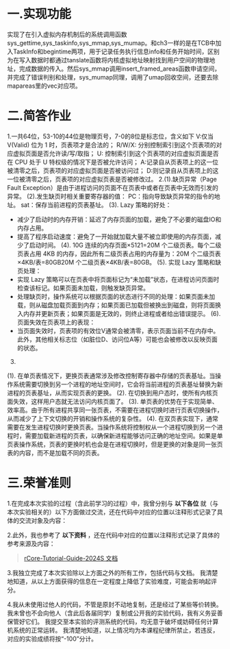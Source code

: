 # 一.实现功能

实现了在引入虚拟内存机制后的系统调用函数sys_gettime,sys_taskinfo,sys_mmap,sys_mumap。和ch3一样的是在TCB中加入TaskInfo和begintime两项，用于记录任务执行信息info和任务开始时间，区别为在写入数据时都通过tanslate函数将内核虚拟地址映射找到用户空间的物理地址，完成数据的传入。然后sys_mmap调用insert_framed_areas函数申请空间，并完成了错误判别和处理，sys_mumap同理，调用了umap回收空间，还要去除mapareas里的vec对应项。

# 二.简答作业

1.一共64位，53-10的44位是物理页号，7-0的8位是标志位，含义如下
V:仅当 V(Valid) 位为 1 时，页表项才是合法的；
R/W/X: 分别控制索引到这个页表项的对应虚拟页面是否允许读/写/取指；
U: 控制索引到这个页表项的对应虚拟页面是否在 CPU 处于 U 特权级的情况下是否被允许访问；
A:记录自从页表项上的这一位被清零之后，页表项的对应虚拟页面是否被访问过；
D:则记录自从页表项上的这一位被清零之后，页表项的对应虚拟页表是否被修改过。
2.(1).缺页异常（Page Fault Exception）是由于进程访问的页面不在页表中或者在页表中无效而引发的异常。
(2).发生缺页时相关重要寄存器的值：
  PC：指向导致缺页异常的指令的地址。
  sat：保存当前进程的页表基址。
(3). Lazy 策略的好处：
   - 减少了启动时的内存开销：延迟了内存页面的加载，避免了不必要的磁盘IO和内存占用。
   - 提高了程序启动速度：避免了一开始就加载大量不被立即使用的内存页面，减少了启动时间。
(4).  10G 连续的内存页面×5121​=20M 个二级页表。每个二级页表占用 4KB 的内存，因此所有二级页表占用的内存量为：20M 个二级页表×4KB/表=80GB20M 个二级页表×4KB/表=80GB。
(5). 实现 Lazy 策略和缺页处理：
   - 实现 Lazy 策略可以在页表中将页面标记为“未加载”状态，在进程访问页面时检查该标记。如果页面未加载，则触发缺页异常。
   - 处理缺页时，操作系统可以根据页面的状态进行不同的处理：如果页面未加载，则从磁盘加载页面到内存；如果页面已加载但被换出到磁盘，则将页面换入内存并更新页表；如果页面是无效的，则终止进程或者给出错误提示。
(6). 页面失效在页表项上的表现：
   - 当页面失效时，页表项的有效位V通常会被清零，表示页面当前不在内存中。此外，其他相关标志位（如脏位D、访问位A等）可能也会被修改以反映页面的状态。
3.
(1).  在单页表情况下，更换页表通常涉及修改控制寄存器中存储的页表基址。当操作系统需要切换到另一个进程的地址空间时，它会将当前进程的页表基址替换为新进程的页表基址，从而实现页表的更换。
(2). 在切换到用户态时，使所有内核页面失效，这样用户态就无法访问内核页面了。
(3).  单页表的优势在于实现简单、效率高。由于所有进程共享同一张页表，不需要在进程切换时进行页表切换操作，从而减少了上下文切换的开销和操作系统的复杂性。
(4).  在双页表实现下，通常需要在发生进程切换时更换页表。当操作系统将控制权从一个进程切换到另一个进程时，需要加载新进程的页表，以确保新进程能够访问正确的地址空间。如果是单页表操作系统，页表的更换时机也会是在进程切换时，但是更换的对象是同一张页表的内容，而不是加载不同的页表。
# 三.荣誉准则

1.在完成本次实验的过程（含此前学习的过程）中，我曾分别与 **以下各位** 就（与本次实验相关的）以下方面做过交流，还在代码中对应的位置以注释形式记录了具体的交流对象及内容：

> 

2.此外，我也参考了 **以下资料** ，还在代码中对应的位置以注释形式记录了具体的参考来源及内容：

> [rCore-Tutorial-Guide-2024S 文档](https://learningos.cn/rCore-Tutorial-Guide-2024S/)

3.我独立完成了本次实验除以上方面之外的所有工作，包括代码与文档。 我清楚地知道，从以上方面获得的信息在一定程度上降低了实验难度，可能会影响起评分。

4.我从未使用过他人的代码，不管是原封不动地复制，还是经过了某些等价转换。 我未曾也不会向他人（含此后各届同学）复制或公开我的实验代码，我有义务妥善保管好它们。 我提交至本实验的评测系统的代码，均无意于破坏或妨碍任何计算机系统的正常运转。 我清楚地知道，以上情况均为本课程纪律所禁止，若违反，对应的实验成绩将按“-100”分计。